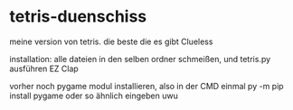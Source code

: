 # tetris-duenschiss
meine version von tetris. die beste die es gibt Clueless

installation: alle dateien in den selben ordner schmeißen, und tetris.py ausführen EZ Clap

vorher noch pygame modul installieren, also in der CMD einmal
py -m pip install pygame
oder so ähnlich eingeben uwu
